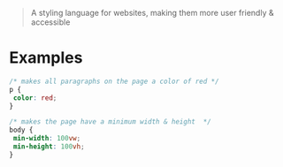 > A styling language for websites, making them more user friendly & accessible

# Examples

```css
/* makes all paragraphs on the page a color of red */
p {
 color: red;
}

/* makes the page have a minimum width & height  */
body {
 min-width: 100vw;
 min-height: 100vh;
}
```
